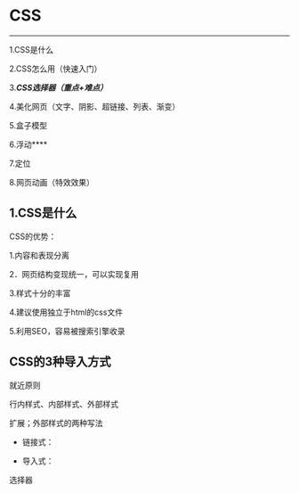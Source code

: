 # CSS

------

1.CSS是什么

2.CSS怎么用（快速入门）

3.***CSS选择器（重点+难点）***

4.美化网页（文字、阴影、超链接、列表、渐变）

5.盒子模型

6.浮动****

7.定位

8.网页动画（特效效果）



## 1.CSS是什么

CSS的优势：

1.内容和表现分离

2．网页结构变现统一，可以实现复用

3.样式十分的丰富

4.建议使用独立于html的css文件

5.利用SEO，容易被搜索引擎收录



## CSS的3种导入方式

就近原则

行内样式、内部样式、外部样式



扩展；外部样式的两种写法

- 链接式：

  

- 导入式：





选择器

















































